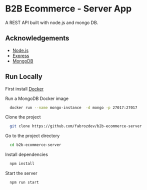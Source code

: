 # B2B Ecommerce - Server App

A REST API built with node.js and mongo DB.

## Acknowledgements

- [Node.js](https://nodejs.org/en)
- [Express](https://expressjs.com/)
- [MongoDB](https://www.mongodb.com/)

## Run Locally

First install [Docker](https://docs.docker.com/engine/install/)

Run a MongoDB Docker image

```bash
  docker run --name mongo-instance  -d mongo -p 27017:27017
```

Clone the project

```bash
  git clone https://github.com/fabrozdev/b2b-ecommerce-server
```

Go to the project directory

```bash
  cd b2b-ecommerce-server
```

Install dependencies

```bash
  npm install
```

Start the server

```bash
  npm run start
```
